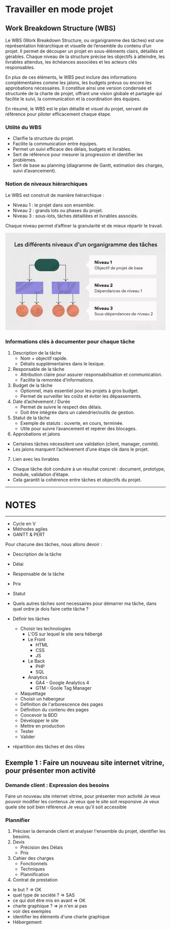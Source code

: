# Travailler en mode projet

## Work Breakdown Structure (WBS)

Le WBS (Work Breakdown Structure, ou organigramme des tâches) est une représentation hiérarchique et visuelle de l’ensemble du contenu d’un projet. Il permet de découper un projet en sous-éléments clairs, détaillés et gérables. Chaque niveau de la structure précise les objectifs à atteindre, les livrables attendus, les échéances associées et les acteurs clés responsables.

En plus de ces éléments, le WBS peut inclure des informations complémentaires comme les jalons, les budgets prévus ou encore les approbations nécessaires. Il constitue ainsi une version condensée et structurée de la charte de projet, offrant une vision globale et partagée qui facilite le suivi, la communication et la coordination des équipes.

En résumé, le WBS est le plan détaillé et visuel du projet, servant de référence pour piloter efficacement chaque étape.

### Utilité du WBS

- Clarifie la structure du projet.
- Facilite la communication entre équipes.
- Permet un suivi efficace des délais, budgets et livrables.
- Sert de référence pour mesurer la progression et identifier les problèmes.
- Sert de base au planning (diagramme de Gantt, estimation des charges, suivi d’avancement).

### Notion de niveaux hiérarchiques

Le WBS est construit de manière hiérarchique :

- Niveau 1 : le projet dans son ensemble.
- Niveau 2 : grands lots ou phases du projet.
- Niveau 3 : sous-lots, tâches détaillées et livrables associés.

Chaque niveau permet d’affiner la granularité et de mieux répartir le travail.

<img src="sources/1.webp" >

### Informations clés à documenter pour chaque tâche

1. Description de la tâche
    - Nom + objectif rapide.
    - Détails supplémentaires dans le lexique.
2. Responsable de la tâche
    - Attribution claire pour assurer responsabilisation et communication.
    - Facilite la remontée d’informations.
3. Budget de la tâche
    - Optionnel, mais essentiel pour les projets à gros budget.
    - Permet de surveiller les coûts et éviter les dépassements.
4. Date d’achèvement / Durée
    - Permet de suivre le respect des délais.
    - Doit être intégrée dans un calendrier/outils de gestion.
5. Statut de la tâche
    - Exemple de statuts : ouverte, en cours, terminée.
    - Utile pour suivre l’avancement et repérer des blocages.
6. Approbations et jalons
- Certaines tâches nécessitent une validation (client, manager, comité).
- Les jalons marquent l’achèvement d’une étape clé dans le projet.
7. Lien avec les livrables
- Chaque tâche doit conduire à un résultat concret : document, prototype, module, validation d’étape.
- Cela garantit la cohérence entre tâches et objectifs du projet.


















------------------------------------
# NOTES
------------------------------------



- Cycle en V
- Méthodes agiles
- GANTT & PERT


Pour chacune des tâches, nous allons devoir : 
- Description de la tâche
- Délai
- Responsable de la tâche
- Prix
- Statut
- Quels autres tâches sont necessaires pour démarrer ma tâche, dans quel ordre je dois faire cette tâche ?


- Définir les tâches
    - Choisir les technologies
        - L'OS sur lequel le site sera hébergé
        - Le Front
            - HTML
            - CSS
            - JS
        - Le Back
            - PHP
            - SQL
        - Analytics
            - GA4 - Google Analytics 4
            - GTM - Goole Tag Manager
    - Maquettage
    - Choisir un hébergeur
    - Définition de l'arborescence des pages
    - Définition du contenu des pages
    - Concevoir la BDD
    - Développer le site
    - Mettre en production
    - Tester
    - Valider
- répartition des tâches et des rôles




## Exemple 1 : Faire un nouveau site internet vitrine, pour présenter mon activité

### Demande client : Expression des besoins

Faire un nouveau site internet vitrine, pour présenter mon activité
Je veux pouvoir modifier les contenus
Je veux que le site soit responsive
Je veux quele site soit bien référencé
Je veux qu'il soit accessible

### Plannifier

1. Préciser la demande client et analyser l'ensemble du projet, identifier les besoins.
2. Devis
    - Précision des Délais
    - Prix
3. Cahier des charges
    - Fonctionnels
    - Techniques
    - Plannification
4. Contrat de prestation


- le but ? => OK
- quel type de société ? => SAS
- ce qui doit être mis en avant => OK
- charte graphique ? => je n'en ai pas
- voir des exemples 
- identifier les éléments d'une charte graphique
- Hébergement